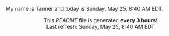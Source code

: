 My name is Tanner and today is Sunday, May 25, 8:40 AM EDT.

<p align="center">This <i>README</i> file is generated <b>every 3 hours</b>!</br>Last refresh: Sunday, May 25, 8:40 AM EDT<br /></p>
